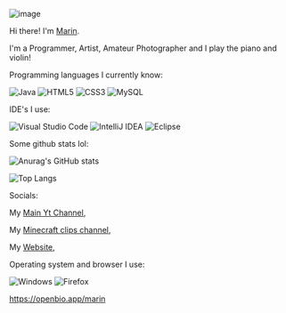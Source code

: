 ![image](https://github.com/Cat3457/Cat3457/assets/82710010/428581df-c58c-4d86-995d-fa837f7aaef7)


Hi there! I'm [Marin](https://github.com/Cat3457).

I'm a Programmer, Artist, Amateur Photographer and I play the piano and violin!

Programming languages I currently know: 

![Java](https://img.shields.io/badge/java-%23ED8B00.svg?style=for-the-badge&logo=openjdk&logoColor=white)
![HTML5](https://img.shields.io/badge/html5-%23E34F26.svg?style=for-the-badge&logo=html5&logoColor=white)
![CSS3](https://img.shields.io/badge/css3-%231572B6.svg?style=for-the-badge&logo=css3&logoColor=white)
![MySQL](https://img.shields.io/badge/mysql-%2300f.svg?style=for-the-badge&logo=mysql&logoColor=white)


IDE's I use: 

![Visual Studio Code](https://img.shields.io/badge/Visual%20Studio%20Code-0078d7.svg?style=for-the-badge&logo=visual-studio-code&logoColor=white)
![IntelliJ IDEA](https://img.shields.io/badge/IntelliJIDEA-000000.svg?style=for-the-badge&logo=intellij-idea&logoColor=white)
![Eclipse](https://img.shields.io/badge/Eclipse-FE7A16.svg?style=for-the-badge&logo=Eclipse&logoColor=white)

Some github stats lol:

![Anurag's GitHub stats](https://github-readme-stats.vercel.app/api?username=Cat3457&show_icons=true&theme=react)

![Top Langs](https://github-readme-stats.vercel.app/api/top-langs/?username=Cat3457&layout=compact&theme=react)

Socials: 

My [Main Yt Channel](https://www.youtube.com/@Cat3457YT),

My [Minecraft clips channel](https://www.youtube.com/@MinecraftClips1212),

My [Website](cat3457.github.io),







Operating system and browser I use: 

![Windows](https://img.shields.io/badge/Windows-0078D6?style=for-the-badge&logo=windows&logoColor=white)
![Firefox](https://img.shields.io/badge/Firefox-FF7139?style=for-the-badge&logo=Firefox-Browser&logoColor=white)









https://openbio.app/marin


